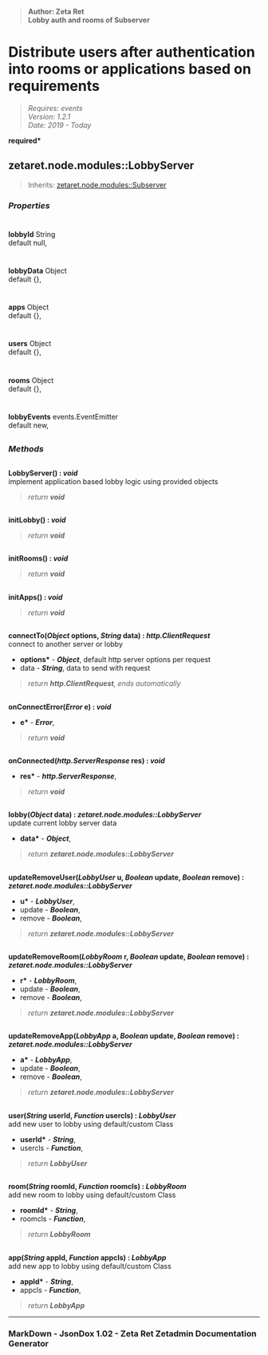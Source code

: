 > __Author: Zeta Ret__  
> __Lobby auth and rooms of Subserver__  
# Distribute users after authentication into rooms or applications based on requirements  
> *Requires: events*  
> *Version: 1.2.1*  
> *Date: 2019 - Today*  

__required*__

## zetaret.node.modules::LobbyServer  
> Inherits: [zetaret.node.modules::Subserver](Subserver.md)  

### *Properties*  

#  
__lobbyId__ String  
default null,   

#  
__lobbyData__ Object  
default {},   

#  
__apps__ Object  
default {},   

#  
__users__ Object  
default {},   

#  
__rooms__ Object  
default {},   

#  
__lobbyEvents__ events.EventEmitter  
default new,   


##  
### *Methods*  

##  
__LobbyServer() : *void*__  
implement application based lobby logic using provided objects  
> *return __void__*  

##  
__initLobby() : *void*__  
  
> *return __void__*  

##  
__initRooms() : *void*__  
  
> *return __void__*  

##  
__initApps() : *void*__  
  
> *return __void__*  

##  
__connectTo(*Object* options, *String* data) : *http.ClientRequest*__  
connect to another server or lobby  
- __options*__ - __*Object*__, default http server options per request  
- data - __*String*__, data to send with request  
> *return __http.ClientRequest__, ends automatically*  

##  
__onConnectError(*Error* e) : *void*__  
  
- __e*__ - __*Error*__,   
> *return __void__*  

##  
__onConnected(*http.ServerResponse* res) : *void*__  
  
- __res*__ - __*http.ServerResponse*__,   
> *return __void__*  

##  
__lobby(*Object* data) : *zetaret.node.modules::LobbyServer*__  
update current lobby server data  
- __data*__ - __*Object*__,   
> *return __zetaret.node.modules::LobbyServer__*  

##  
__updateRemoveUser(*LobbyUser* u, *Boolean* update, *Boolean* remove) : *zetaret.node.modules::LobbyServer*__  
  
- __u*__ - __*LobbyUser*__,   
- update - __*Boolean*__,   
- remove - __*Boolean*__,   
> *return __zetaret.node.modules::LobbyServer__*  

##  
__updateRemoveRoom(*LobbyRoom* r, *Boolean* update, *Boolean* remove) : *zetaret.node.modules::LobbyServer*__  
  
- __r*__ - __*LobbyRoom*__,   
- update - __*Boolean*__,   
- remove - __*Boolean*__,   
> *return __zetaret.node.modules::LobbyServer__*  

##  
__updateRemoveApp(*LobbyApp* a, *Boolean* update, *Boolean* remove) : *zetaret.node.modules::LobbyServer*__  
  
- __a*__ - __*LobbyApp*__,   
- update - __*Boolean*__,   
- remove - __*Boolean*__,   
> *return __zetaret.node.modules::LobbyServer__*  

##  
__user(*String* userId, *Function* usercls) : *LobbyUser*__  
add new user to lobby using default/custom Class  
- __userId*__ - __*String*__,   
- usercls - __*Function*__,   
> *return __LobbyUser__*  

##  
__room(*String* roomId, *Function* roomcls) : *LobbyRoom*__  
add new room to lobby using default/custom Class  
- __roomId*__ - __*String*__,   
- roomcls - __*Function*__,   
> *return __LobbyRoom__*  

##  
__app(*String* appId, *Function* appcls) : *LobbyApp*__  
add new app to lobby using default/custom Class  
- __appId*__ - __*String*__,   
- appcls - __*Function*__,   
> *return __LobbyApp__*  

---  
### MarkDown - JsonDox 1.02 - Zeta Ret Zetadmin Documentation Generator
